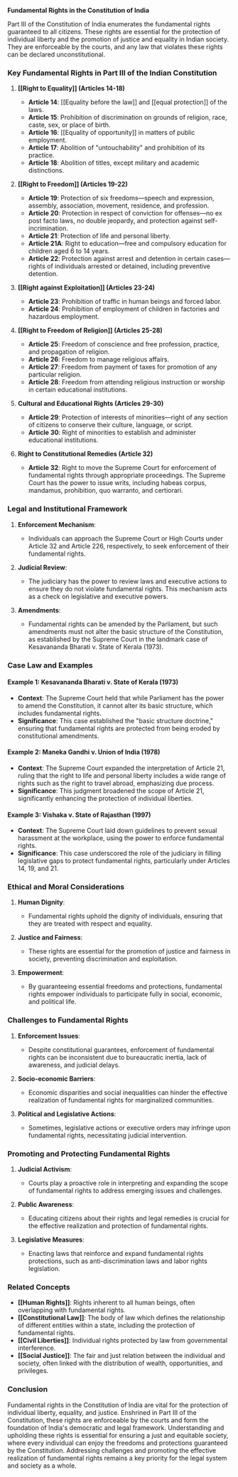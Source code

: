 **Fundamental Rights in the Constitution of India**

Part III of the Constitution of India enumerates the fundamental rights guaranteed to all citizens. These rights are essential for the protection of individual liberty and the promotion of justice and equality in Indian society. They are enforceable by the courts, and any law that violates these rights can be declared unconstitutional.

### Key Fundamental Rights in Part III of the Indian Constitution

1. **[[Right to Equality]] (Articles 14-18)**
   - **Article 14**: [[Equality before the law]] and [[equal protection]] of the laws.
   - **Article 15**: Prohibition of discrimination on grounds of religion, race, caste, sex, or place of birth.
   - **Article 16**: [[Equality of opportunity]] in matters of public employment.
   - **Article 17**: Abolition of "untouchability" and prohibition of its practice.
   - **Article 18**: Abolition of titles, except military and academic distinctions.

2. **[[Right to Freedom]] (Articles 19-22)**
   - **Article 19**: Protection of six freedoms—speech and expression, assembly, association, movement, residence, and profession.
   - **Article 20**: Protection in respect of conviction for offenses—no ex post facto laws, no double jeopardy, and protection against self-incrimination.
   - **Article 21**: Protection of life and personal liberty.
   - **Article 21A**: Right to education—free and compulsory education for children aged 6 to 14 years.
   - **Article 22**: Protection against arrest and detention in certain cases—rights of individuals arrested or detained, including preventive detention.

3. **[[Right against Exploitation]] (Articles 23-24)**
   - **Article 23**: Prohibition of traffic in human beings and forced labor.
   - **Article 24**: Prohibition of employment of children in factories and hazardous employment.

4. **[[Right to Freedom of Religion]] (Articles 25-28)**
   - **Article 25**: Freedom of conscience and free profession, practice, and propagation of religion.
   - **Article 26**: Freedom to manage religious affairs.
   - **Article 27**: Freedom from payment of taxes for promotion of any particular religion.
   - **Article 28**: Freedom from attending religious instruction or worship in certain educational institutions.

5. **Cultural and Educational Rights (Articles 29-30)**
   - **Article 29**: Protection of interests of minorities—right of any section of citizens to conserve their culture, language, or script.
   - **Article 30**: Right of minorities to establish and administer educational institutions.

6. **Right to Constitutional Remedies (Article 32)**
   - **Article 32**: Right to move the Supreme Court for enforcement of fundamental rights through appropriate proceedings. The Supreme Court has the power to issue writs, including habeas corpus, mandamus, prohibition, quo warranto, and certiorari.

### Legal and Institutional Framework

1. **Enforcement Mechanism**:
   - Individuals can approach the Supreme Court or High Courts under Article 32 and Article 226, respectively, to seek enforcement of their fundamental rights.

2. **Judicial Review**:
   - The judiciary has the power to review laws and executive actions to ensure they do not violate fundamental rights. This mechanism acts as a check on legislative and executive powers.

3. **Amendments**:
   - Fundamental rights can be amended by the Parliament, but such amendments must not alter the basic structure of the Constitution, as established by the Supreme Court in the landmark case of Kesavananda Bharati v. State of Kerala (1973).

### Case Law and Examples

#### Example 1: **Kesavananda Bharati v. State of Kerala (1973)**
   - **Context**: The Supreme Court held that while Parliament has the power to amend the Constitution, it cannot alter its basic structure, which includes fundamental rights.
   - **Significance**: This case established the "basic structure doctrine," ensuring that fundamental rights are protected from being eroded by constitutional amendments.

#### Example 2: **Maneka Gandhi v. Union of India (1978)**
   - **Context**: The Supreme Court expanded the interpretation of Article 21, ruling that the right to life and personal liberty includes a wide range of rights such as the right to travel abroad, emphasizing due process.
   - **Significance**: This judgment broadened the scope of Article 21, significantly enhancing the protection of individual liberties.

#### Example 3: **Vishaka v. State of Rajasthan (1997)**
   - **Context**: The Supreme Court laid down guidelines to prevent sexual harassment at the workplace, using the power to enforce fundamental rights.
   - **Significance**: This case underscored the role of the judiciary in filling legislative gaps to protect fundamental rights, particularly under Articles 14, 19, and 21.

### Ethical and Moral Considerations

1. **Human Dignity**:
   - Fundamental rights uphold the dignity of individuals, ensuring that they are treated with respect and equality.

2. **Justice and Fairness**:
   - These rights are essential for the promotion of justice and fairness in society, preventing discrimination and exploitation.

3. **Empowerment**:
   - By guaranteeing essential freedoms and protections, fundamental rights empower individuals to participate fully in social, economic, and political life.

### Challenges to Fundamental Rights

1. **Enforcement Issues**:
   - Despite constitutional guarantees, enforcement of fundamental rights can be inconsistent due to bureaucratic inertia, lack of awareness, and judicial delays.

2. **Socio-economic Barriers**:
   - Economic disparities and social inequalities can hinder the effective realization of fundamental rights for marginalized communities.

3. **Political and Legislative Actions**:
   - Sometimes, legislative actions or executive orders may infringe upon fundamental rights, necessitating judicial intervention.

### Promoting and Protecting Fundamental Rights

1. **Judicial Activism**:
   - Courts play a proactive role in interpreting and expanding the scope of fundamental rights to address emerging issues and challenges.

2. **Public Awareness**:
   - Educating citizens about their rights and legal remedies is crucial for the effective realization and protection of fundamental rights.

3. **Legislative Measures**:
   - Enacting laws that reinforce and expand fundamental rights protections, such as anti-discrimination laws and labor rights legislation.

### Related Concepts

- **[[Human Rights]]**: Rights inherent to all human beings, often overlapping with fundamental rights.
- **[[Constitutional Law]]**: The body of law which defines the relationship of different entities within a state, including the protection of fundamental rights.
- **[[Civil Liberties]]**: Individual rights protected by law from governmental interference.
- **[[Social Justice]]**: The fair and just relation between the individual and society, often linked with the distribution of wealth, opportunities, and privileges.

### Conclusion

Fundamental rights in the Constitution of India are vital for the protection of individual liberty, equality, and justice. Enshrined in Part III of the Constitution, these rights are enforceable by the courts and form the foundation of India's democratic and legal framework. Understanding and upholding these rights is essential for ensuring a just and equitable society, where every individual can enjoy the freedoms and protections guaranteed by the Constitution. Addressing challenges and promoting the effective realization of fundamental rights remains a key priority for the legal system and society as a whole.
